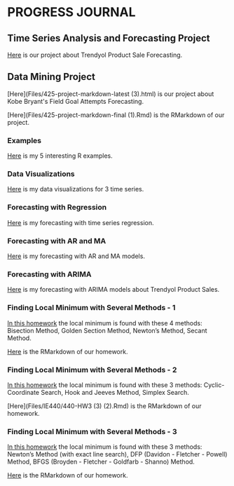# PROGRESS JOURNAL

## Time Series Analysis and Forecasting Project

[Here](Files/FinalProject/finalproject) is our project about Trendyol Product Sale Forecasting.

## Data Mining Project

[Here](Files/425-project-markdown-latest (3).html) is our project about Kobe Bryant's Field Goal Attempts Forecasting.

[Here](Files/425-project-markdown-final (1).Rmd) is the RMarkdown of our project.

### Examples

[Here](Files/IE360_Spring21_Homework0) is my 5 interesting R examples.

### Data Visualizations

[Here](Files/360hw1) is my data visualizations for 3 time series.

### Forecasting with Regression

[Here](Files/IE360_hw2) is my forecasting with time series regression.

### Forecasting with AR and MA

[Here](Files/hw3_360) is my forecasting with AR and MA models.

### Forecasting with ARIMA

[Here](Files/homework4-5) is my forecasting with ARIMA models about Trendyol Product Sales.

### Finding Local Minimum with Several Methods - 1

[In this homework](Files/IE440/440hw--1-) the local minimum is found with these 4 methods: Bisection Method, Golden Section Method, Newton’s Method, Secant Method.

[Here](Files/IE440/440hw (1)) is the RMarkdown of our homework.

### Finding Local Minimum with Several Methods - 2

[In this homework](Files/IE440/440-HW3--3-.html) the local minimum is found with these 3 methods: Cyclic-Coordinate Search, Hook and Jeeves Method, Simplex Search.

[Here](Files/IE440/440-HW3 (3) (2).Rmd) is the RMarkdown of our homework.

### Finding Local Minimum with Several Methods - 3

[In this homework](Files/IE440/IE440-HW4--2-) the local minimum is found with these 3 methods: Newton’s Method (with exact line search), DFP (Davidon - Fletcher - Powell) Method, BFGS (Broyden - Fletcher - Goldfarb - Shanno) Method.

[Here](Files/IE440/IE440-HW4 (2)) is the RMarkdown of our homework.
